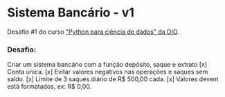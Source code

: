 # Sistema Bancário - v1
  Desafio #1 do curso ["Python para ciência de dados" da DIO](https://web.dio.me/track/potencia-tech-powered-ifood-ciencias-de-dados-com-python).

### Desafio:
  Criar um sistema bancário com a função depósito, saque e extrato
    [x] Conta única.
    [x] Evitar valores negativos nas operações e saques sem saldo.
    [x] Limite de 3 saques diário de R$ 500,00 cada.
    [x] Valores devem está formatados, ex: R$ 0,00.
